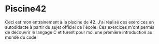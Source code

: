 # Piscine42

Ceci est mon entrainement à la piscine de 42.
J'ai réalisé ces exercices en autodidacte à partir du sujet officiel de l'école.
Ces exercices m'ont permis de découvrir le langage C et furent pour moi une première introduction au monde du code.
